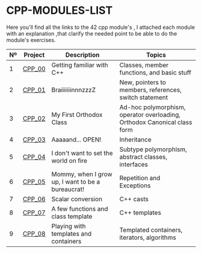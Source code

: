 # CPP-MODULES-LIST
Here you'll find all the links to the 42 cpp module's , I attached each module with an explanation ,that clarify the needed point to be able to do the module's exercises.

| Nº | Project | Description                               | Topics                                          |
|----|---------|-------------------------------------------|-------------------------------------------------|
| 1  | [CPP_00](link-to-CPP_00-repo) | Getting familiar with C++                 | Classes, member functions, and basic stuff      |
| 2  | [CPP_01](link-to-CPP_01-repo) | BraiiiiiiinnnzzzZ                         | New, pointers to members, references, switch statement |
| 3  | [CPP_02](link-to-CPP_02-repo) | My First Orthodox Class                    | Ad-hoc polymorphism, operator overloading, Orthodox Canonical class form |
| 4  | [CPP_03](link-to-CPP_03-repo) | Aaaaand... OPEN!                           | Inheritance                                    |
| 5  | [CPP_04](link-to-CPP_04-repo) | I don't want to set the world on fire      | Subtype polymorphism, abstract classes, interfaces |
| 6  | [CPP_05](https://github.com/Othmane-Farissi/CPP-05) | Mommy, when I grow up, I want to be a bureaucrat! | Repetition and Exceptions               |
| 7  | [CPP_06](link-to-CPP_06-repo) | Scalar conversion                          | C++ casts                                      |
| 8  | [CPP_07](link-to-CPP_07-repo) | A few functions and class template         | C++ templates                                  |
| 9  | [CPP_08](link-to-CPP_08-repo) | Playing with templates and containers      | Templated containers, iterators, algorithms    |


